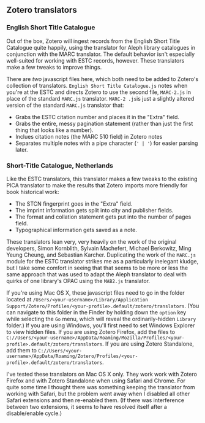 ## Zotero translators 
### English Short Title Catalogue
Out of the box, Zotero will ingest records from the English Short Title Catalogue quite happily, using the translator for Aleph library catalogues in conjunction with the MARC translator. The default behavior isn't especially well-suited for working with ESTC records, however. These translators make a few tweaks to improve things.

There are *two* javascript files here, which both need to be added to Zotero's collection of translators. `English Short Title Catalogue.js` notes when you're at the ESTC and directs Zotero to use the second file, `MARC-2.js` in place of the standard `MARC.js` translator. `MARC-2 .js`is just a slightly altered version of the standard `MARC.js` translator that:
* Grabs the ESTC citation number and places it in the "Extra" field.
* Grabs the entire, messy pagination statement (rather than just the first thing that looks like a number).
* Inclues citation notes (the MARC 510 field) in Zotero notes
* Separates multiple notes with a pipe character (`' | '`) for easier parsing later.

### Short-Title Catalogue, Netherlands
Like the ESTC translators, this translator makes a few tweaks to the existing PICA translator to make the results that Zotero imports more friendly for book historical work:
* The STCN fingerprint goes in the "Extra" field.
* The imprint information gets split into city and publisher fields.
* The format and collation statement gets put into the number of pages field.
* Typographical information gets saved as a note.

These translators lean very, very heavily on the work of the original developers, Simon Kornblith, Sylvain Machefert, Michael Berkowitz, Ming Yeung Cheung, and Sebastian Karcher. Duplicating the work of the `MARC.js` module for the ESTC translator strikes me as a particularly inelegant kludge, but I take some comfort in seeing that that seems to be more or less the same approach that was used to adapt the Aleph translator to deal with quirks of one library's OPAC using the `MAB2.js` translator.

If you're using Mac OS X, these javascript files need to go in the folder located	 at `/Users/<your-username>/Library/Application Support/Zotero/Profiles/<your-profile>.default/zotero/translators`. (You can navigate to this folder in the Finder by holding down the `option` key while selecting the `Go` menu, which will reveal the ordinarily-hidden `Library` folder.) If you are using Windows, you'll first need to set Windows Explorer to view hidden files. If you are using Zotero Firefox, add the files to `C://Users/<your-username>/AppData/Roaming/Mozilla/Profiles/<your-profile>.default/zotero/translators`. If you are using Zotero Standalone, add them to `C://Users/<your-username>/AppData/Roaming/Zotero/Profiles/<your-profile>.default/zotero/translators`.
  
I've tested these translators on Mac OS X only. They work work with Zotero Firefox and with Zotero Standalone when using Safari and Chrome. For quite some time I thought there was something keeping the translator from working with Safari, but the problem went away when I disabled all other Safari extensions and then re-enabled them. (If there was interference between two extensions, it seems to have resolved itself after a disable/enable cycle.)